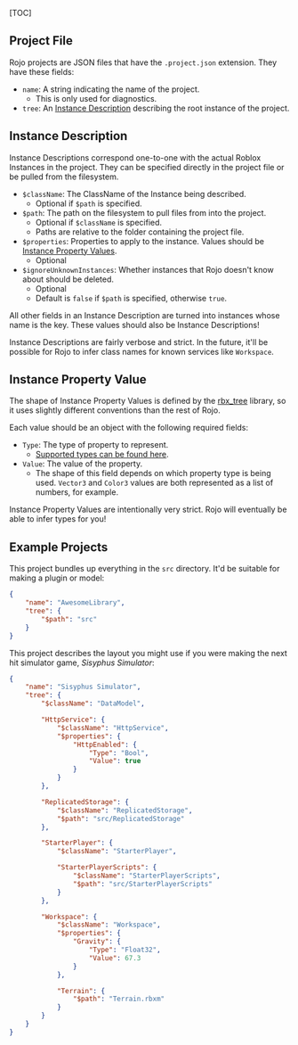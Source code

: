 [TOC]

## Project File

Rojo projects are JSON files that have the `.project.json` extension. They have these fields:

* `name`: A string indicating the name of the project.
    * This is only used for diagnostics.
* `tree`: An [Instance Description](#instance-description) describing the root instance of the project.

## Instance Description
Instance Descriptions correspond one-to-one with the actual Roblox Instances in the project. They can be specified directly in the project file or be pulled from the filesystem.

* `$className`: The ClassName of the Instance being described.
    * Optional if `$path` is specified.
* `$path`: The path on the filesystem to pull files from into the project.
    * Optional if `$className` is specified.
    * Paths are relative to the folder containing the project file.
* `$properties`: Properties to apply to the instance. Values should be [Instance Property Values](#instance-property-value).
    * Optional
* `$ignoreUnknownInstances`: Whether instances that Rojo doesn't know about should be deleted.
    * Optional
    * Default is `false` if `$path` is specified, otherwise `true`.

All other fields in an Instance Description are turned into instances whose name is the key. These values should also be Instance Descriptions!

Instance Descriptions are fairly verbose and strict. In the future, it'll be possible for Rojo to infer class names for known services like `Workspace`.

## Instance Property Value
The shape of Instance Property Values is defined by the [rbx_tree](https://github.com/LPGhatguy/rbx-tree) library, so it uses slightly different conventions than the rest of Rojo.

Each value should be an object with the following required fields:

* `Type`: The type of property to represent.
    * [Supported types can be found here](https://github.com/LPGhatguy/rbx-tree#property-type-coverage).
* `Value`: The value of the property.
    * The shape of this field depends on which property type is being used. `Vector3` and `Color3` values are both represented as a list of numbers, for example.

Instance Property Values are intentionally very strict. Rojo will eventually be able to infer types for you!

## Example Projects
This project bundles up everything in the `src` directory. It'd be suitable for making a plugin or model:

```json
{
    "name": "AwesomeLibrary",
    "tree": {
        "$path": "src"
    }
}
```

This project describes the layout you might use if you were making the next hit simulator game, *Sisyphus Simulator*:

```json
{
    "name": "Sisyphus Simulator",
    "tree": {
        "$className": "DataModel",

        "HttpService": {
            "$className": "HttpService",
            "$properties": {
                "HttpEnabled": {
                    "Type": "Bool",
                    "Value": true
                }
            }
        },

        "ReplicatedStorage": {
            "$className": "ReplicatedStorage",
            "$path": "src/ReplicatedStorage"
        },

        "StarterPlayer": {
            "$className": "StarterPlayer",

            "StarterPlayerScripts": {
                "$className": "StarterPlayerScripts",
                "$path": "src/StarterPlayerScripts"
            }
        },

        "Workspace": {
            "$className": "Workspace",
            "$properties": {
                "Gravity": {
                    "Type": "Float32",
                    "Value": 67.3
                }
            },

            "Terrain": {
                "$path": "Terrain.rbxm"
            }
        }
    }
}
```